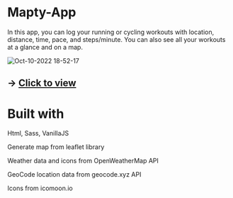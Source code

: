 # Mapty-App 

In this app, you can log your running or cycling workouts with location, distance, time, pace, and steps/minute. 
You can also see all your workouts at a glance and on a map.

![Oct-10-2022 18-52-17](https://user-images.githubusercontent.com/99020542/194907401-ac6e4cf0-81db-4a6e-a76c-566df0eb35ff.gif)

## -> [Click to view](https://distorrrtion.github.io/Mapty-App/)

# Built with
Html, Sass, VanillaJS

Generate map from leaflet library

Weather data and icons from OpenWeatherMap API

GeoCode location data from geocode.xyz API

Icons from icomoon.io
